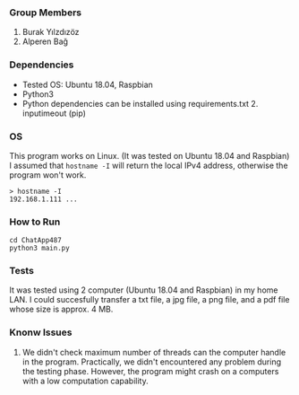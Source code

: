 ### Group Members
1. Burak Yılzdızöz
2. Alperen Bağ

### Dependencies
* Tested OS: Ubuntu 18.04, Raspbian
* Python3 
* Python dependencies can be installed using requirements.txt
    2. inputimeout (pip)

### OS
This program works on Linux. (It was tested on Ubuntu 18.04 and Raspbian)
I assumed that ```hostname -I``` will return the local IPv4 address, otherwise the program won't work.
```
> hostname -I
192.168.1.111 ...
```

### How to Run
```
cd ChatApp487
python3 main.py
```

### Tests
It was tested using 2 computer (Ubuntu 18.04 and Raspbian) in my home LAN. I could succesfully transfer a txt file, a jpg file, a png file, and a pdf file whose size is approx. 4 MB.


### Knonw Issues
1. We didn't check maximum number of threads can the computer handle in the program. Practically, we didn't encountered any problem during the testing phase. However, the program might crash on a computers with a low computation capability.
